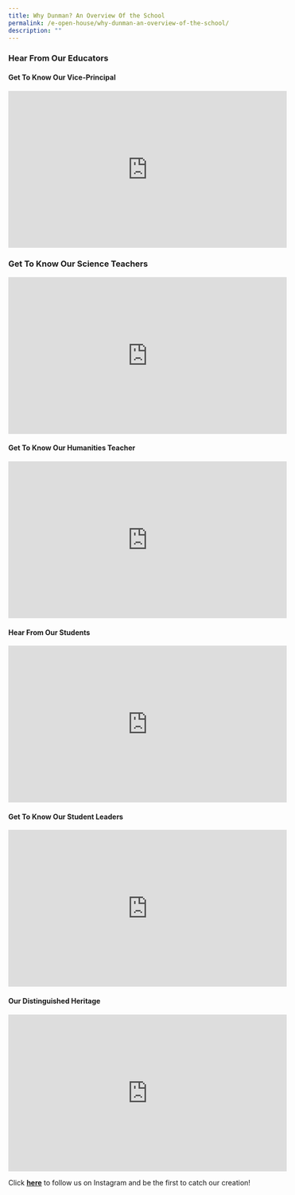 ```yaml
---
title: Why Dunman? An Overview Of the School
permalink: /e-open-house/why-dunman-an-overview-of-the-school/
description: ""
---
```

### Hear From Our Educators
#### Get To Know Our Vice-Principal
<iframe width="560" height="315" src="https://www.youtube.com/embed/aDe3HudbPTI" title="YouTube video player" frameborder="0" allow="accelerometer; autoplay; clipboard-write; encrypted-media; gyroscope; picture-in-picture" allowfullscreen></iframe>

### Get To Know Our Science Teachers
<iframe width="560" height="315" src="https://www.youtube.com/embed/33Kacyd0VmA" title="YouTube video player" frameborder="0" allow="accelerometer; autoplay; clipboard-write; encrypted-media; gyroscope; picture-in-picture" allowfullscreen></iframe>

#### Get To Know Our Humanities Teacher
<iframe width="560" height="315" src="https://www.youtube.com/embed/WEznVqLr2Lw" title="YouTube video player" frameborder="0" allow="accelerometer; autoplay; clipboard-write; encrypted-media; gyroscope; picture-in-picture" allowfullscreen></iframe>

#### Hear From Our Students
<iframe width="560" height="315" src="https://www.youtube.com/embed/BEjBZx4fMSk" title="YouTube video player" frameborder="0" allow="accelerometer; autoplay; clipboard-write; encrypted-media; gyroscope; picture-in-picture" allowfullscreen></iframe>

#### Get To Know Our Student Leaders
<iframe width="560" height="315" src="https://www.youtube.com/embed/fpS-pSbW_IY" title="YouTube video player" frameborder="0" allow="accelerometer; autoplay; clipboard-write; encrypted-media; gyroscope; picture-in-picture" allowfullscreen></iframe>

#### Our Distinguished Heritage
<iframe width="560" height="315" src="https://www.youtube.com/embed/umOYsTHpQ1E" title="YouTube video player" frameborder="0" allow="accelerometer; autoplay; clipboard-write; encrypted-media; gyroscope; picture-in-picture" allowfullscreen></iframe>

Click [**here**](https://www.instagram.com/dunmansec/?hl=en) to follow us on Instagram and be the first to catch our creation!
